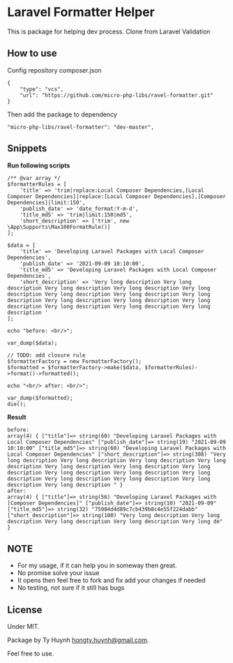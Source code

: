# Laravel Formatter Helper

This is package for helping dev process.
Clone from Laravel Validation

## How to use 

Config repository composer.json 

```
{
    "type": "vcs",
    "url": "https://github.com/micro-php-libs/ravel-formatter.git"
}
```

Then add the package to dependency

```
"micro-php-libs/ravel-formatter": "dev-master",
```

## Snippets

**Run following scripts** 

```
/** @var array */
$formatterRules = [
    'title' => 'trim|replace:Local Composer Dependencies,[Local Composer Dependencies]|replace:[Local Composer Dependencies],[Composer Dependencies]|limit:150',
    'publish_date' => 'date_format:Y-m-d',
    'title_md5' => 'trim|limit:150|md5',
    'short_description' => ['trim', new \App\Supports\Max100FormatRule()]
];

$data = [
    'title' => 'Developing Laravel Packages with Local Composer Dependencies',
    'publish_date' => '2021-09-09 10:10:00',
    'title_md5' => 'Developing Laravel Packages with Local Composer Dependencies',
    'short_description' => 'Very long description Very long description Very long description Very long description Very long description Very long description Very long description Very long description Very long description Very long description Very long description Very long description Very long description Very long description '
];

echo "before: <br/>";

var_dump($data);

// TODO: add closure rule
$formatterFactory = new FormatterFactory();
$formatted = $formatterFactory->make($data, $formatterRules)->format()->formatted();

echo "<br/> after: <br/>";

var_dump($formatted);
die();
```

**Result**

```
before:
array(4) { ["title"]=> string(60) "Developing Laravel Packages with Local Composer Dependencies" ["publish_date"]=> string(19) "2021-09-09 10:10:00" ["title_md5"]=> string(60) "Developing Laravel Packages with Local Composer Dependencies" ["short_description"]=> string(308) "Very long description Very long description Very long description Very long description Very long description Very long description Very long description Very long description Very long description Very long description Very long description Very long description Very long description Very long description " }
after:
array(4) { ["title"]=> string(56) "Developing Laravel Packages with [Composer Dependencies]" ["publish_date"]=> string(10) "2021-09-09" ["title_md5"]=> string(32) "75984d4d89c7cb439b8c4e55f224dabb" ["short_description"]=> string(100) "Very long description Very long description Very long description Very long description Very long de" }
```

## NOTE

- For my usage, if it can help you in someway then great.
- No promise solve your issue
- It opens then feel free to fork and fix add your changes if needed
- No testing, not sure if it still has bugs

## License

Under MIT. 

Package by Ty Huynh <hongty.huynh@gmail.com>. 

Feel free to use.

